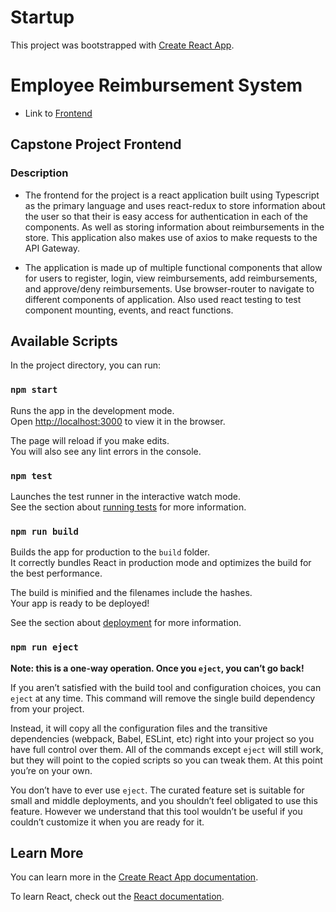# Startup

This project was bootstrapped with [Create React App](https://github.com/facebook/create-react-app).

# Employee Reimbursement System

- Link to [Frontend](http://serverless-frontend-build-project3.s3-website-us-east-1.amazonaws.com/)

## Capstone Project Frontend

### Description
- The frontend for the project is a react application built using Typescript as the primary language and uses react-redux to store information about the user so that their is easy access for authentication in each of the components. As well as storing information about reimbursements in the store. This application also makes use of axios to make requests to the API Gateway.

- The application is made up of multiple functional components that allow for users to register, login, view reimbursements, add reimbursements, and approve/deny reimbursements. Use browser-router to navigate to different components of application. Also used react testing to test component mounting, events, and react functions.

## Available Scripts

In the project directory, you can run:

### `npm start`

Runs the app in the development mode.\
Open [http://localhost:3000](http://localhost:3000) to view it in the browser.

The page will reload if you make edits.\
You will also see any lint errors in the console.

### `npm test`

Launches the test runner in the interactive watch mode.\
See the section about [running tests](https://facebook.github.io/create-react-app/docs/running-tests) for more information.

### `npm run build`

Builds the app for production to the `build` folder.\
It correctly bundles React in production mode and optimizes the build for the best performance.

The build is minified and the filenames include the hashes.\
Your app is ready to be deployed!

See the section about [deployment](https://facebook.github.io/create-react-app/docs/deployment) for more information.

### `npm run eject`

**Note: this is a one-way operation. Once you `eject`, you can’t go back!**

If you aren’t satisfied with the build tool and configuration choices, you can `eject` at any time. This command will remove the single build dependency from your project.

Instead, it will copy all the configuration files and the transitive dependencies (webpack, Babel, ESLint, etc) right into your project so you have full control over them. All of the commands except `eject` will still work, but they will point to the copied scripts so you can tweak them. At this point you’re on your own.

You don’t have to ever use `eject`. The curated feature set is suitable for small and middle deployments, and you shouldn’t feel obligated to use this feature. However we understand that this tool wouldn’t be useful if you couldn’t customize it when you are ready for it.

## Learn More

You can learn more in the [Create React App documentation](https://facebook.github.io/create-react-app/docs/getting-started).

To learn React, check out the [React documentation](https://reactjs.org/).
